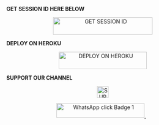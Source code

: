**GET SESSION ID HERE BELOW**



<div align="center">
  <a href="https://loft-session-id-6.onrender.com/">
    <img title="GET SESSION ID" src="https://img.shields.io/badge/GET SESSION ID-HERE-ff69b4?style=for-the-badge&logo=render&logoColor=white&labelColor=ff69b4&color=ff69b4" width="260" height="45"/>
  </a>
</div>









**DEPLOY ON HEROKU**


<div align="center">
  <a href="https://dashboard.heroku.com/new?template=https://github.com/loftxmd23/LOFT-XMD-S24">
    <img title="DEPLOY ON HEROKU" src="https://img.shields.io/badge/DEPLOY-ON HEROKU-ff69b4?style=for-the-badge&logo=heroku&logoColor=white&labelColor=008000&color=800000" width="230" height="45.1"/>
  </a>
</div>


**SUPPORT OUR CHANNEL**

<div align="center">
  <a href="https://whatsapp.com/channel/0029Vb6B9xFCxoAseuG1g610">
    <img height="30" title="SUPPORT CHANNEL" src="https://img.shields.io/badge/Support%20Channel-ff69b4?style=for-the-badge&logo=whatsapp&logoColor=white&labelColor=ff69b4&color=ff69b4">
  </a>
</div>



<p align="center">
  <a href="https://wa.me/255778018545">
    <img src="https://img.shields.io/badge/WhatsApp-click-FF69B4?style=for-the-badge&logo=whatsapp&logoColor=white" width="230" height="38" alt="WhatsApp click Badge 1"/>
  </a>
  &nbsp;&nbsp;


